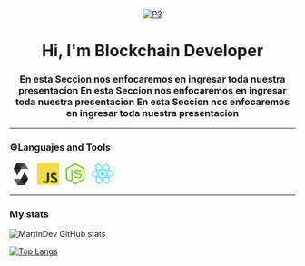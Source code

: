 <div id="header" align="center">
    <a href="https://ibb.co/5KpZLs8"><img src="https://i.ibb.co/BnWkBTZ/Group-21.png" alt="P3" border="0"></a>
    <h1 align="center">Hi, I'm Blockchain Developer</h1>
    <h3 align="center">
        En esta Seccion nos enfocaremos en ingresar toda nuestra presentacion
        En esta Seccion nos enfocaremos en ingresar toda nuestra presentacion
        En esta Seccion nos enfocaremos en ingresar toda nuestra presentacion
    </h3>
</div>

----

<div align="left">
    <h3>⚙️Languajes and Tools</h3>
    <div>
        <img src="https://github.com/devicons/devicon/blob/master/icons/solidity/solidity-original.svg" title="Solidity" alt="Solidity" width="40" height="40" />&nbsp;
        <img src="https://github.com/devicons/devicon/blob/master/icons/javascript/javascript-original.svg" title="javascript" alt="javascript" width="40" height="40"           />&nbsp;
        <img src="https://github.com/devicons/devicon/blob/master/icons/nodejs/nodejs-plain.svg" title="Node.js" alt="Node.js" width="40" height="40" />&nbsp;
        <img src="https://github.com/devicons/devicon/blob/master/icons/react/react-original.svg" title="React.js" alt="React.js" width="40" height="40" />&nbsp;
    </div>
</div>

----

### My stats
![MartinDev GitHub stats](https://github-readme-stats.vercel.app/api?username=martinGlvn&show_icons=true&theme=radical)

[![Top Langs](https://github-readme-stats.vercel.app/api/top-langs/?username=martinGlvn&layout=compact)](https://github.com/anuraghazra/github-readme-stats)
